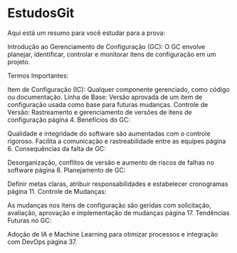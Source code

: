 # EstudosGit

Aqui está um resumo para você estudar para a prova:

Introdução ao Gerenciamento de Configuração (GC): O GC envolve planejar, identificar, controlar e monitorar itens de configuração em um projeto.

Termos Importantes:

Item de Configuração (IC): Qualquer componente gerenciado, como código ou documentação.
Linha de Base: Versão aprovada de um item de configuração usada como base para futuras mudanças.
Controle de Versão: Rastreamento e gerenciamento de versões de itens de configuração página 4.
Benefícios do GC:

Qualidade e integridade do software são aumentadas com o controle rigoroso.
Facilita a comunicação e rastreabilidade entre as equipes página 6.
Consequências da falta de GC:

Desorganização, conflitos de versão e aumento de riscos de falhas no software página 8.
Planejamento de GC:

Definir metas claras, atribuir responsabilidades e estabelecer cronogramas página 11.
Controle de Mudanças:

As mudanças nos itens de configuração são geridas com solicitação, avaliação, aprovação e implementação de mudanças página 17.
Tendências Futuras no GC:

Adoção de IA e Machine Learning para otimizar processos e integração com DevOps página 37.
